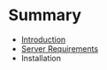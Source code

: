 # Summary

* [Introduction](README.md)
* [Server Requirements](server_requirements.md)
* Installation

